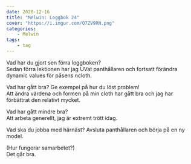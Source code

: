 ```yaml
---
date: 2020-12-16
title: "Melwin: Loggbok 24"
cover: "https://i.imgur.com/Q7ZV9RN.png"
categories: 
    - Melwin
tags:
    - tag
---
```


Vad har du gjort sen förra loggboken?  
Sedan förra lektionen har jag UVat panthållaren och fortsatt förändra dynamic values för påsens ncloth.

Vad har gått bra? Ge exempel på hur du löst problem!  
Att ändra värdena och formen på min cloth har gått bra och jag har förbättrat den relativt mycket.

Vad har gått mindre bra?   
Att arbeta generellt, jag är extremt trött idag.

Vad ska du jobba med härnäst? 
Avsluta panthållaren och börja på en ny model.

(Hur fungerar samarbetet?)  
Det går bra.


